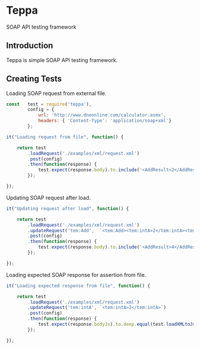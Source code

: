 # Teppa
SOAP API testing framework

## Introduction

Teppa is simple SOAP API testing framework.

## Creating Tests

Loading SOAP request from external file.

```javascript
const	test = require('teppa'),
		config = {
			url: 'http://www.dneonline.com/calculator.asmx',
			headers: { 'Content-Type': 'application/soap+xml'}
		};

it("Loading request from file", function() {

	return test
		.loadRequest('./examples/xml/request.xml')
		.post(config)
		.then(function(response) {
			test.expect(response.body).to.include('<AddResult>2</AddResult>');
		});

});
```

Updating SOAP request after load.

```javascript
it("Updating request after load", function() {

	return test
		.loadRequest('./examples/xml/request.xml')
		.updateRequest('tem:Add',  `<tem:Add><tem:intA>2</tem:intA><tem:intB>2</tem:intB></tem:Add>`)
		.post(config)
		.then(function(response) {
			test.expect(response.body).to.include('<AddResult>4</AddResult>');
		});

});
```

Loading expected SOAP response for assertion from file.

```javascript
it("Loading expected response from file", function() {

	return test
		.loadRequest('./examples/xml/request.xml')
		.updateRequest('tem:intA', `<tem:intA>2</tem:intA>`)
		.post(config)
		.then(function(response) {
			test.expect(response.bodyJs).to.deep.equal(test.loadXMLtoJs('./examples/xml/response.xml'));
		});

});
```